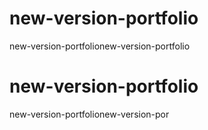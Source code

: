 # new-version-portfolio
new-version-portfolionew-version-portfolio
# new-version-portfolio
new-version-portfolionew-version-por

